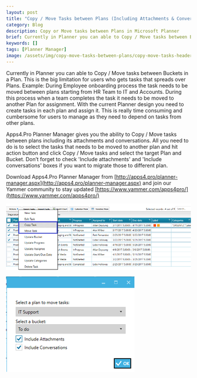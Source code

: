 ```yaml
---
layout: post
title: "Copy / Move Tasks between Plans (Including Attachments & Conversations)"
category: Blog
description: Copy or Move tasks between Plans in Microsoft Planner
brief: Currently in Planner you can able to Copy / Move tasks between Buckets in a Plan
keywords: []
tags: [Planner Manager]
image: /assets/img/copy-move-tasks-between-plans/copy-move-tasks-header.png
---
```


Currently in Planner you can able to Copy / Move tasks between Buckets
in a Plan. This is the big limitation for users who gets tasks that
spreads over Plans. Example: During Employee onboarding process the task
needs to be moved between plans starting from HR Team to IT and
Accounts. During this process when a team completes the task it needs to
be moved to another Plan for assignment. With the current Planner design
you need to create tasks in each plan and assign it. This is really time
consuming and cumbersome for users to manage as they need to depend on
tasks from other plans.

Apps4.Pro Planner Manager gives you the ability to Copy / Move tasks
between plans including its attachments and conversations. All you need
to do is to select the tasks that needs to be moved to another plan and
hit action button and click Copy / Move tasks and select the target Plan
and Bucket. Don’t forget to check 'Include attachments' and 'Include
conversations' boxes if you want to migrate those to different plan.

Download Apps4.Pro Planner Manager from
[http://apps4.pro/planner-manager.aspx](http://apps4.pro/planner-manager.aspx)
and join our Yammer community to stay updated
[https://www.yammer.com/apps4pro/](https://www.yammer.com/apps4pro/)

![](/assets/img/copy-move-tasks-between-plans/copy-move-tasks.png)

![](/assets/img/copy-move-tasks-between-plans/select-plan.png)
